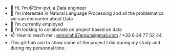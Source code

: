 - 👋 Hi, I’m @Emr-pvt, a Data engineer 
- 👀 I’m interested in Natural Language Processing and all the problematics we can encounter about Data
- 🌱 I’m currently employed
- 💞️ I’m looking to collaborate on project based on data
- 📫 How to reach me : emrullah67ergun@gmail.com / +33 6 34 77 52 44
- This git-hub aim to show some of the project I did during my study and during my personnal time.

<!---
Emr-pvt/Emr-pvt is a ✨ special ✨ repository because its `README.md` (this file) appears on your GitHub profile.
You can click the Preview link to take a look at your changes.
--->
